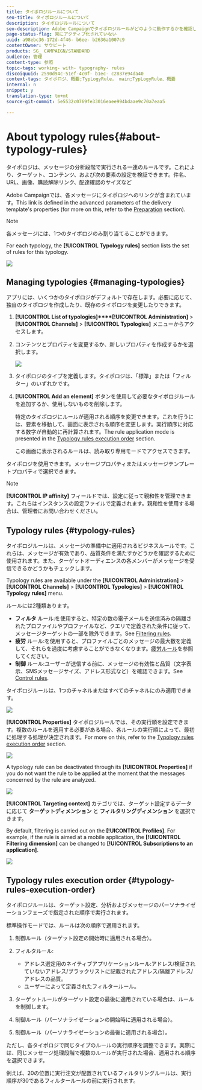 ```yaml
---
title: タイポロジルールについて
seo-title: タイポロジルールについて
description: タイポロジルールについて
seo-description: Adobe Campaignでタイポロジルールがどのように動作するかを確認します。
page-status-flag: 常にアクティブ化されていない
uuid: a98ebc36-172d-4f46- b6ee- b2636a1007c9
contentOwner: サウビート
products: SG_ CAMPAIGN/STANDARD
audience: 管理
content-type: 参照
topic-tags: working- with- typography- rules
discoiquuid: 2590d94c-51ef-4c0f- b1ec- c2837e94da40
context-tags: タイポロジ、概要;TypLogyRule， main;TypLogyRule、概要
internal: n
snippet: y
translation-type: tm+mt
source-git-commit: 5e5532c0769fe33016eaee994bdaae9c70a7eaa5

---
```



# About typology rules{#about-typology-rules}

タイポロジは、メッセージの分析段階で実行される一連のルールです。これにより、ターゲット、コンテンツ、および次の要素の設定を検証できます。件名、URL、画像、購読解除リンク、配達確認のサイズなど

Adobe Campaignでは、各メッセージにタイポロジへのリンクが含まれています。This link is defined in the advanced parameters of the delivery template's properties (for more on this, refer to the [Preparation](../../administration/using/configuring-email-channel.md#preparation) section).

>[!NOTE]
>
>各メッセージには、1つのタイポロジのみ割り当てることができます。

For each typology, the **[!UICONTROL Typology rules]** section lists the set of rules for this typology.

![](assets/typology_typo-rule-list.png)

## Managing typologies {#managing-typologies}

アプリには、いくつかのタイポロジがデフォルトで存在します。必要に応じて、独自のタイポロジを作成したり、既存のタイポロジを変更したりできます。

1. **[!UICONTROL List of typologies]****[!UICONTROL Administration]** &gt; **[!UICONTROL Channels]** &gt; **[!UICONTROL Typologies]** メニューからアクセスします。
1. コンテンツとプロパティを変更するか、新しいプロパティを作成するかを選択します。

   ![](assets/typology_list.png)

1. タイポロジのタイプを定義します。タイポロジは、「標準」または「フィルター」のいずれかです。
1. **[!UICONTROL Add an element]** ボタンを使用して必要なタイポロジルールを追加するか、使用しないものを削除します。

   特定のタイポロジにルールが適用される順序を変更できます。これを行うには、要素を移動して、画面に表示される順序を変更します。実行順序に対応する数字が自動的に再計算されます。The rule application mode is presented in the [Typology rules execution order](../../administration/using/about-typology-rules.md#typology-rules-execution-order) section.

   この画面に表示されるルールは、読み取り専用モードでアクセスできます。

タイポロジを使用できます。メッセージプロパティまたはメッセージテンプレートプロパティで選択できます。

>[!NOTE]
>
>**[!UICONTROL IP affinity]** フィールドでは、設定に従って親和性を管理できます。これらはインスタンスの設定ファイルで定義されます。親和性を使用する場合は、管理者にお問い合わせください。

## Typology rules {#typology-rules}

タイポロジルールは、メッセージの準備中に適用されるビジネスルールです。これらは、メッセージが有効であり、品質条件を満たすかどうかを確認するために使用されます。また、ターゲットオーディエンスの各メンバーがメッセージを受信できるかどうかもチェックします。

Typology rules are available under the **[!UICONTROL Administration]** &gt; **[!UICONTROL Channels]** &gt; **[!UICONTROL Typologies]** &gt; **[!UICONTROL Typology rules]** menu.

ルールには2種類あります。

* **フィルタ** ルール:を使用すると、特定の数の電子メールを送信済みの隔離されたプロファイルやプロファイルなど、クエリで定義された条件に従って、メッセージターゲットの一部を除外できます。See [Filtering rules](../../administration/using/filtering-rules.md).
* **疲労** ルール:を使用すると、プロファイルごとのメッセージの最大数を定義して、それらを過度に考慮することができなくなります。[疲労ルール](../../administration/using/fatigue-rules.md)を参照してください。
* **制御** ルール:ユーザーが送信する前に、メッセージの有効性と品質（文字表示、SMSメッセージサイズ、アドレス形式など）を確認できます。See [Control rules](../../administration/using/control-rules.md).

タイポロジルールは、1つのチャネルまたはすべてのチャネルにのみ適用できます。

![](assets/typology_channel.png)

**[!UICONTROL Properties]** タイポロジルールでは、その実行順を設定できます。複数のルールを適用する必要がある場合、各ルールの実行順によって、最初に処理する処理が決定されます。For more on this, refer to the [Typology rules execution order](../../administration/using/about-typology-rules.md#typology-rules-execution-order) section.

![](assets/typology_rule-active.png)

A typology rule can be deactivated through its **[!UICONTROL Properties]** if you do not want the rule to be applied at the moment that the messages concerned by the rule are analyzed.

![](assets/typology_rule-order.png)

**[!UICONTROL Targeting context]** カテゴリでは、ターゲット設定するデータに応じて **ターゲットディメンション** と **フィルタリングディメンション** を選択できます。

By default, filtering is carried out on the **[!UICONTROL Profiles]**. For example, if the rule is aimed at a mobile application, the **[!UICONTROL Filtering dimension]** can be changed to **[!UICONTROL Subscriptions to an application]**.

![](assets/typology_rule-order_2.png)

## Typology rules execution order {#typology-rules-execution-order}

タイポロジルールは、ターゲット設定、分析およびメッセージのパーソナライゼーションフェーズで指定された順序で実行されます。

標準操作モードでは、ルールは次の順序で適用されます。

1. 制御ルール（ターゲット設定の開始時に適用される場合）。
1. フィルタルール:

   * アドレス選定用のネイティブアプリケーションルール:アドレス/検証されていないアドレス/ブラックリストに記載されたアドレス/隔離アドレス/アドレスの品質。
   * ユーザーによって定義されたフィルタールール。

1. ターゲットルールがターゲット設定の最後に適用されている場合は、ルールを制御します。
1. 制御ルール（パーソナライゼーションの開始時に適用される場合）。
1. 制御ルール（パーソナライゼーションの最後に適用される場合）。

ただし、各タイポロジで同じタイプのルールの実行順序を調整できます。実際には、同じメッセージ処理段階で複数のルールが実行された場合、適用される順序を選択できます。

例えば、20の位置に実行注文が配置されているフィルタリングルールは、実行順序が30であるフィルタールールの前に実行されます。
